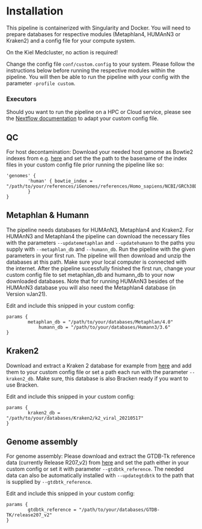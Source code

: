 # Installation

This pipeline is containerized with Singularity and Docker. You will need to prepare databases for respective modules (Metaphlan4, HUMAnN3 or Kraken2) and a config file for your compute system.

On the Kiel Medcluster, no action is required! <br />


Change the config file `conf/custom.config` to your system. Please follow the instructions below before running the respective modules within the pipeline. You will then be able to run the pipeline with your config with the parameter `-profile custom`. <br />

### Executors
Should you want to run the pipeline on a HPC or Cloud service, please see the [Nextflow documentation](https://www.nextflow.io/docs/latest/executor.html) to adapt your custom config file.

## QC
For host decontamination: Download your needed host genome as Bowtie2 indexes from e.g. [here](https://benlangmead.github.io/aws-indexes/bowtie) and set the the path to the  basename of the index files in your custom config file prior running the pipeline like so:
```
'genomes' {
		'human' { bowtie_index = "/path/to/your/references/iGenomes/references/Homo_sapiens/NCBI/GRCh38Decoy/Sequence/Bowtie2Index/genome"
		}
}
```
## Metaphlan & Humann
The pipeline needs databases for HUMAnN3, Metaphlan4 and Kraken2. For HUMAnN3 and Metaphlan4 the pipeline can download the necessary files with the parameters `--updatemetaphlan` and `--updatehumann` to the paths you supply with `--metaphlan_db` and `--humann_db`. 
Run the pipeline with the given parameters in your first run. The pipeline will then download and unzip the databases at this path. Make sure your local computer is connected with the internet. After the pipeline sucessfully finished the first run, change your custom config file to set metaphlan_db and humann_db to your now downloaded databases. Note that for running HUMAnN3 besides of the HUMAnN3 database you will also need the Metaphlan4 database (in Version vJan21).

Edit and include this snipped in your custom config:
```
params {
		metaphlan_db = "/path/to/your/databases/Metaphlan/4.0"
        	humann_db = "/path/to/your/databases/Humann3/3.6"
}
```

## Kraken2
Download and extract a Kraken 2 database for example from [here](https://benlangmead.github.io/aws-indexes/k2) and add them to your custom config file or set a path each run with the parameter `--kraken2_db`. Make sure, this database is also Bracken ready if you want to use Bracken.

Edit and include this snipped in your custom config:
```
params {
		kraken2_db = "/path/to/your/databases/Kraken2/k2_viral_20210517"
}
```

## Genome assembly
For genome assembly: Please download and extract the GTDB-Tk reference data (currently Release R207_v2) from [here](https://ecogenomics.github.io/GTDBTk/installing/index.html#gtdb-tk-reference-data) and set the path either in your custom config or set it with parameter `--gtdbtk_reference`. The needed data can also be automatically installed with `--updategtdbtk` to the path that is supplied by `--gtdbtk_reference`.

Edit and include this snipped in your custom config:
```
params {
		gtdbtk_reference = "/path/to/your/databases/GTDB-TK/release207_v2"
}
```